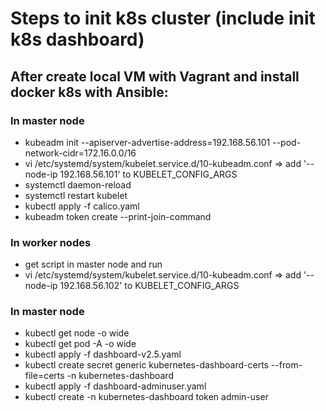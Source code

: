# Steps to init k8s cluster (include init k8s dashboard)
## After create local VM with Vagrant and install docker k8s with Ansible: 
### In master node
- kubeadm init --apiserver-advertise-address=192.168.56.101 --pod-network-cidr=172.16.0.0/16
- vi /etc/systemd/system/kubelet.service.d/10-kubeadm.conf => add '--node-ip 192.168.56.101' to KUBELET_CONFIG_ARGS
- systemctl daemon-reload
- systemctl restart kubelet
- kubectl apply -f calico.yaml
- kubeadm token create --print-join-command

### In worker nodes
- get script in master node and run
- vi /etc/systemd/system/kubelet.service.d/10-kubeadm.conf => add '--node-ip 192.168.56.102' to KUBELET_CONFIG_ARGS

### In master node
- kubectl get node -o wide 
- kubectl get pod -A -o wide
- kubectl apply -f dashboard-v2.5.yaml
- kubectl create secret generic kubernetes-dashboard-certs --from-file=certs -n kubernetes-dashboard
- kubectl apply -f dashboard-adminuser.yaml
- kubectl create -n kubernetes-dashboard token admin-user